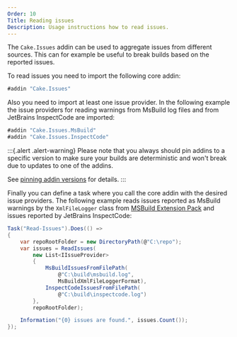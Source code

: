 ```yaml
---
Order: 10
Title: Reading issues
Description: Usage instructions how to read issues.
---
```

The `Cake.Issues` addin can be used to aggregate issues from different sources.
This can for example be useful to break builds based on the reported issues.

To read issues you need to import the following core addin:

```csharp
#addin "Cake.Issues"
```

Also you need to import at least one issue provider.
In the following example the issue providers for reading warnings from MsBuild log files
and from JetBrains InspectCode are imported:

```csharp
#addin "Cake.Issues.MsBuild"
#addin "Cake.Issues.InspectCode"
```

:::{.alert .alert-warning}
Please note that you always should pin addins to a specific version to make sure your builds are deterministic and
won't break due to updates to one of the addins.

See [pinning addin versions](https://cakebuild.net/docs/tutorials/pinning-cake-version#pinning-addin-version) for details.
:::

Finally you can define a task where you call the core addin with the desired issue providers.
The following example reads issues reported as MsBuild warnings by the `XmlFileLogger`
class from [MSBuild Extension Pack] and issues reported by JetBrains InspectCode:

```csharp
Task("Read-Issues").Does(() =>
{
    var repoRootFolder = new DirectoryPath(@"C:\repo");
    var issues = ReadIssues(
        new List<IIssueProvider>
        {
            MsBuildIssuesFromFilePath(
                @"C:\build\msbuild.log",
                MsBuildXmlFileLoggerFormat),
            InspectCodeIssuesFromFilePath(
                @"C:\build\inspectcode.log")
        },
        repoRootFolder);

    Information("{0} issues are found.", issues.Count());
});
```

[MSBuild Extension Pack]: http://www.msbuildextensionpack.com/